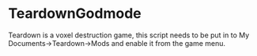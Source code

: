 # TeardownGodmode
Teardown is a voxel destruction game, this script needs to be put in to My Documents->Teardown->Mods and enable it from the game menu.
